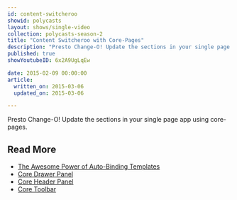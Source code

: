 ```yaml
---
id: content-switcheroo
showid: polycasts
layout: shows/single-video
collection: polycasts-season-2
title: "Content Switcheroo with Core-Pages"
description: "Presto Change-O! Update the sections in your single page app using core-pages."
published: true
showYoutubeID: 6x2A9UgLqEw

date: 2015-02-09 00:00:00
article:
  written_on: 2015-03-06
  updated_on: 2015-03-06

---
```


Presto Change-O! Update the sections in your single page app using core-pages.

## Read More

- [The Awesome Power of Auto-Binding Templates]({{site.baseurl}}/shows/polycasts/season-2/awesome-power-of-auto-binding)
- [Core Drawer Panel]({{site.baseurl}}/shows/polycasts/season-1/core-drawer-panel)
- [Core Header Panel]({{site.baseurl}}/shows/polycasts/season-1/core-header-panel)
- [Core Toolbar]({{site.baseurl}}/shows/polycasts/season-1/core-toolbar)
